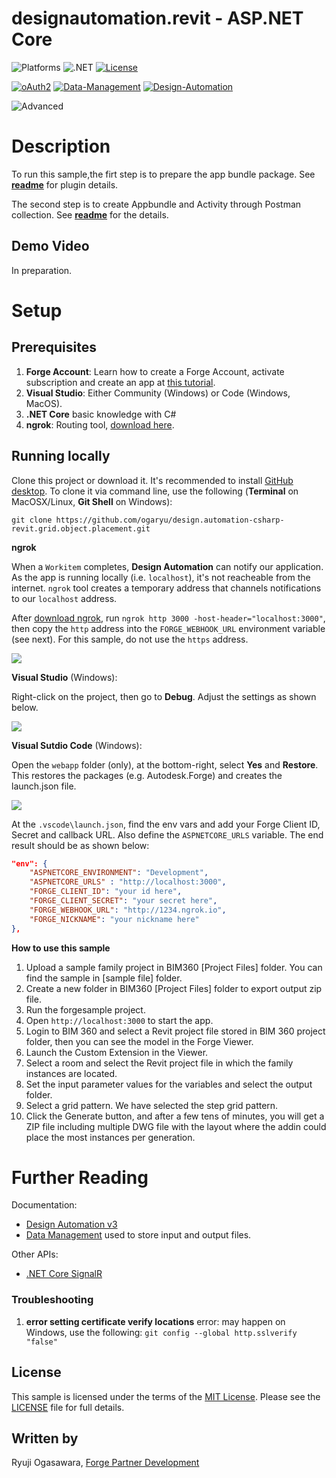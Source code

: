 # designautomation.revit - ASP.NET Core

![Platforms](https://img.shields.io/badge/platform-Windows|MacOS-lightgray.svg)
![.NET](https://img.shields.io/badge/.NET%20Core-2.1-blue.svg)
[![License](http://img.shields.io/:license-MIT-blue.svg)](http://opensource.org/licenses/MIT)

[![oAuth2](https://img.shields.io/badge/oAuth2-v1-green.svg)](http://developer.autodesk.com/)
[![Data-Management](https://img.shields.io/badge/Data%20Management-v1-green.svg)](http://developer.autodesk.com/)
[![Design-Automation](https://img.shields.io/badge/Design%20Automation-v3-green.svg)](http://developer.autodesk.com/)

![Advanced](https://img.shields.io/badge/Level-Advanced-blue.svg)

# Description

To run this sample,the firt step is to prepare the app bundle package.
See **[readme](https://github.com/ogaryu/design.automation-csharp-revit.grid.object.placement/tree/main/DA4R_GridObjectPlacement/)** for plugin details.

The second step is to create Appbundle and Activity through Postman collection.
See **[readme](https://github.com/ogaryu/design.automation-csharp-revit.grid.object.placement/tree/main/postman/)** for the details.

## Demo Video

In preparation.

# Setup

## Prerequisites

1. **Forge Account**: Learn how to create a Forge Account, activate subscription and create an app at [this tutorial](http://learnforge.autodesk.io/#/account/). 
2. **Visual Studio**: Either Community (Windows) or Code (Windows, MacOS).
3. **.NET Core** basic knowledge with C#
4. **ngrok**: Routing tool, [download here](https://ngrok.com/). 

## Running locally

Clone this project or download it. It's recommended to install [GitHub desktop](https://desktop.github.com/). To clone it via command line, use the following (**Terminal** on MacOSX/Linux, **Git Shell** on Windows):

    git clone https://github.com/ogaryu/design.automation-csharp-revit.grid.object.placement.git
    
**ngrok**

When a `Workitem` completes, **Design Automation** can notify our application. As the app is running locally (i.e. `localhost`), it's not reacheable from the internet. `ngrok` tool creates a temporary address that channels notifications to our `localhost` address.

After [download ngrok](https://ngrok.com/), run `ngrok http 3000 -host-header="localhost:3000"`, then copy the `http` address into the `FORGE_WEBHOOK_URL` environment variable (see next). For this sample, do not use the `https` address.

![](../media/webapp/ngrok_setup.png)

**Visual Studio** (Windows):

Right-click on the project, then go to **Debug**. Adjust the settings as shown below. 

![](../media/webapp/visual_studio_settings.png)

**Visual Sutdio Code** (Windows):

Open the `webapp` folder (only), at the bottom-right, select **Yes** and **Restore**. This restores the packages (e.g. Autodesk.Forge) and creates the launch.json file.

![](../media/webapp/visual_code_restore.png)

At the `.vscode\launch.json`, find the env vars and add your Forge Client ID, Secret and callback URL. Also define the `ASPNETCORE_URLS` variable. The end result should be as shown below:

```json
"env": {
    "ASPNETCORE_ENVIRONMENT": "Development",
    "ASPNETCORE_URLS" : "http://localhost:3000",
    "FORGE_CLIENT_ID": "your id here",
    "FORGE_CLIENT_SECRET": "your secret here",
    "FORGE_WEBHOOK_URL": "http://1234.ngrok.io",
    "FORGE_NICKNAME": "your nickname here"
},
```

**How to use this sample**

1. Upload a sample family project in BIM360 [Project Files] folder. You can find the sample in [sample file] folder.
2. Create a new folder in BIM360 [Project Files] folder to export output zip file. 
3. Run the forgesample project.
4. Open `http://localhost:3000` to start the app.
5. Login to BIM 360 and select a Revit project file stored in BIM 360 project folder, then you can see the model in the Forge Viewer.
6. Launch the Custom Extension in the Viewer.
7. Select a room and select the Revit project file in which the family instances are located.
8. Set the input parameter values for the variables and select the output folder.
9. Select a grid pattern. We have selected the step grid pattern.
10. Click the Generate button, and after a few tens of minutes, you will get a ZIP file including multiple DWG file with the layout where the addin could place the most instances per generation.


# Further Reading

Documentation:

- [Design Automation v3](https://forge.autodesk.com/en/docs/design-automation/v3/developers_guide/overview/)
- [Data Management](https://forge.autodesk.com/en/docs/data/v2/reference/http/) used to store input and output files.

Other APIs:

- [.NET Core SignalR](https://docs.microsoft.com/en-us/aspnet/core/signalr/introduction?view=aspnetcore-2.2)

### Troubleshooting

1. **error setting certificate verify locations** error: may happen on Windows, use the following: `git config --global http.sslverify "false"`

## License

This sample is licensed under the terms of the [MIT License](http://opensource.org/licenses/MIT). Please see the [LICENSE](LICENSE) file for full details.

## Written by

Ryuji Ogasawara, [Forge Partner Development](http://forge.autodesk.com)